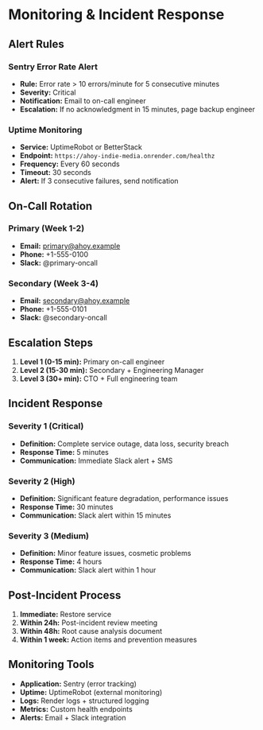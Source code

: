 # Monitoring & Incident Response

## Alert Rules

### Sentry Error Rate Alert
- **Rule:** Error rate > 10 errors/minute for 5 consecutive minutes
- **Severity:** Critical
- **Notification:** Email to on-call engineer
- **Escalation:** If no acknowledgment in 15 minutes, page backup engineer

### Uptime Monitoring
- **Service:** UptimeRobot or BetterStack
- **Endpoint:** `https://ahoy-indie-media.onrender.com/healthz`
- **Frequency:** Every 60 seconds
- **Timeout:** 30 seconds
- **Alert:** If 3 consecutive failures, send notification

## On-Call Rotation

### Primary (Week 1-2)
- **Email:** primary@ahoy.example
- **Phone:** +1-555-0100
- **Slack:** @primary-oncall

### Secondary (Week 3-4)  
- **Email:** secondary@ahoy.example
- **Phone:** +1-555-0101
- **Slack:** @secondary-oncall

## Escalation Steps

1. **Level 1 (0-15 min):** Primary on-call engineer
2. **Level 2 (15-30 min):** Secondary + Engineering Manager
3. **Level 3 (30+ min):** CTO + Full engineering team

## Incident Response

### Severity 1 (Critical)
- **Definition:** Complete service outage, data loss, security breach
- **Response Time:** 5 minutes
- **Communication:** Immediate Slack alert + SMS

### Severity 2 (High)
- **Definition:** Significant feature degradation, performance issues
- **Response Time:** 30 minutes
- **Communication:** Slack alert within 15 minutes

### Severity 3 (Medium)
- **Definition:** Minor feature issues, cosmetic problems
- **Response Time:** 4 hours
- **Communication:** Slack alert within 1 hour

## Post-Incident Process

1. **Immediate:** Restore service
2. **Within 24h:** Post-incident review meeting
3. **Within 48h:** Root cause analysis document
4. **Within 1 week:** Action items and prevention measures

## Monitoring Tools

- **Application:** Sentry (error tracking)
- **Uptime:** UptimeRobot (external monitoring)
- **Logs:** Render logs + structured logging
- **Metrics:** Custom health endpoints
- **Alerts:** Email + Slack integration
